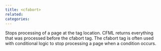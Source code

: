 ```yaml
---
title: <cfabort>
related:
categories:
---
```


Stops processing of a page at the tag location. CFML returns everything that was processed before the cfabort tag. The cfabort tag is often used with conditional logic to stop processing a page when a condition occurs. 